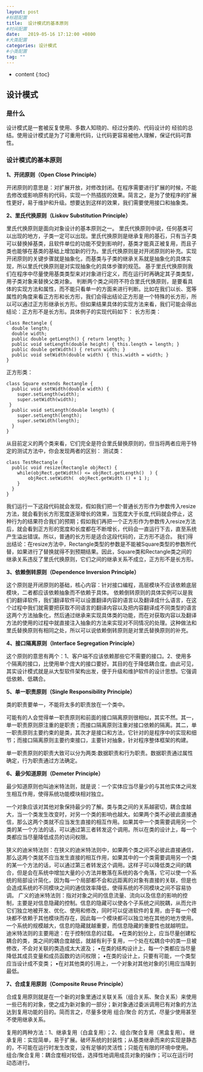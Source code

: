 ```yaml
---
layout: post
#标题配置
title:  设计模式的基本原则
#时间配置
date:   2019-05-16 17:12:00 +0800
#大类配置
categories: 设计模式
#小类配置
tag: ""
---
```


* content
{:toc}

## 设计模式
### 是什么
设计模式是一套被反复使用、多数人知晓的、经过分类的、代码设计的 经验的总结。使用设计模式是为了可重用代码，让代码更容易被他人理解，保证代码可靠性。
### 设计模式的基本原则
<b>1、开闭原则（Open Close Principle）</b>

开闭原则的意思是：对扩展开放，对修改封闭。在程序需要进行扩展的时候，不能去修改或影响原有的代码，实现一个热插拔的效果。简言之，是为了使程序的扩展性更好，易于维护和升级。想要达到这样的效果，我们需要使用接口和抽象类。

<b>2、里氏代换原则（Liskov Substitution Principle）</b>

里氏代换原则是面向对象设计的基本原则之一。 里氏代换原则中说，任何基类可以出现的地方，子类一定可以出现。里氏代换原则是继承复用的基石，只有当子类可以替换掉基类，且软件单位的功能不受到影响时，基类才能真正被复用，而且子类也能够在基类的基础上增加新的行为。里氏代换原则是对开闭原则的补充。实现开闭原则的关键步骤就是抽象化，而基类与子类的继承关系就是抽象化的具体实现，所以里氏代换原则是对实现抽象化的具体步骤的规范。
基于里氏代换原则我们在程序中尽量使用基类类型来对对象进行定义，而在运行时再确定其子类类型，用子类对象来替换父类对象。
判断两个类之间符不符合里氏代换原则，是要看具体的实现方法和属性，而不能只看单一的方面来进行判断。比如在我们以长、宽等属性的角度来看正方形和长方形，我们会得出结论正方形是一个特殊的长方形，所以可以通过正方形继承长方形。但如果结果具体的实现方法来看，我们可能会得出结论：正方形不是长方形。具体例子的实现代码如下：
长方形类：
```
class Rectangle {
  double length;
  double width;
  public double getLength() { return length; } 
  public void setLength(double height) { this.length = length; }   
  public double getWidth() { return width; }
  public void setWidth(double width) { this.width = width; } 
}
```
正方形类：
```
class Square extends Rectangle {
  public void setWidth(double width) {
    super.setLength(width);
    super.setWidth(width);   
 }
  public void setLength(double length) { 
    super.setLength(length);
    super.setWidth(length);   
  } 
}
```
从目前定义的两个类来看，它们完全是符合里氏替换原则的，但当将两者应用于特定的测试方法中，你会发现两者的区别：
测试类：
```
class TestRectangle {
  public void resize(Rectangle objRect) {
    while(objRect.getWidth() <= objRect.getLength()  ) {
        objRect.setWidth(  objRect.getWidth () + 1 );
    }
  }
}
```
我们运行一下这段代码就会发现，假如我们把一个普通长方形作为参数传入resize方法，就会看到长方形宽度逐渐增长的效果，当宽度大于长度,代码就会停止，这种行为的结果符合我们的预期；假如我们再把一个正方形作为参数传入resize方法后，就会看到正方形的宽度和长度都在不断增长，代码会一直运行下去，直至系统产生溢出错误。所以，普通的长方形是适合这段代码的，正方形不适合。
我们得出结论：在resize方法中，Rectangle类型的参数是不能被Square类型的参数所代替，如果进行了替换就得不到预期结果。因此，Square类和Rectangle类之间的继承关系违反了里氏代换原则，它们之间的继承关系不成立，正方形不是长方形。

<b>3、依赖倒转原则（Dependence Inversion Principle）</b>

这个原则是开闭原则的基础，核心内容：针对接口编程，高层模块不应该依赖底层模块，二者都应该依赖抽象而不依赖于具体。
依赖倒转原则的具体实例可以是我们的翻译软件，我们翻译软件可以设置翻译内容的语言以及翻译成什么语言，在这个过程中我们就需要把获取不同语言的翻译内容以及把内容翻译成不同类型的语言这两个方法抽象化，然后通过继承来实现具体类的功能，而在对获取内容以及翻译方法的使用的过程中就直接注入抽象的方法来实现对不同情况的处理。这种做法和里氏替换原则有相同之处，所以可以说依赖倒转原则是对里氏替换原则的补充。

<b>4、接口隔离原则（Interface Segregation Principle）</b>

这个原则的意思有两个：1、客户端不应该依赖那些它不需要的接口。2、使用多个隔离的接口，比使用单个庞大的接口要好。其目的在于降低耦合度。由此可见，其实设计模式就是从大型软件架构出发，便于升级和维护软件的设计思想。它强调低依赖、低耦合。

<b>5、单一职责原则（Single Responsibility Principle）</b>

类的职责要单一，不能将太多的职责放在一个类中。

可能有的人会觉得单一职责原则和前面的接口隔离原则很相似，其实不然。其一，单一职责原则原注重的是职责；而接口隔离原则注重对接口依赖的隔离。其二，单一职责原则主要约束的是类，其次才是接口和方法，它针对的是程序中的实现和细节；而接口隔离原则主要约束接口，主要针对抽象，针对程序整体框架的构建。

单一职责原则的职责大致可以分为两类:数据职责和行为职责。数据职责通过属性确定，行为职责通过方法确定。

<b>6、最少知道原则（Demeter Principle）</b>

最少知道原则也叫迪米特法则，就是说：一个实体应当尽量少的与其他实体之间发生相互作用，使得系统功能模块相对独立。

一个对象应该对其他对象保持最少的了解。类与类之间的关系越密切，耦合度越大，当一个类发生改变时，对另一个类的影响也越大。如果两个类不必彼此直接通信，那么这两个类就不应当发生直接的相互作用。如果其中一个类需要调用另一个类的某一个方法的话，可以通过第三者转发这个调用。所以在类的设计上，每一个类都应当尽量降低成员的访问权限。

狭义的迪米特法则：在狭义的迪米特法则中，如果两个类之间不必彼此直接通信，那么这两个类就不应当发生直接的相互作用，如果其中的一个类需要调用另一个类的某一个方法的话，可以通过第三者转发这个调用。这样子可以降低类之间的耦合，但是会在系统中增加大量的小方法并散落在系统的各个角落，它可以使一个系统的局部设计简化，因为每一个局部都不会和远距离的对象有直接的关联，但是也会造成系统的不同模块之间的通信效率降低，使得系统的不同模块之间不容易协调。
广义的迪米特法则：指对对象之间的信息流量、流向以及信息的影响的控制，主要是对信息隐藏的控制。信息的隐藏可以使各个子系统之间脱耦，从而允许它们独立地被开发、优化、使用和修改，同时可以促进软件的复用，由于每一个模块都不依赖于其他模块而存在，因此每一个模块都可以独立地在其他的地方使用。一个系统的规模越大，信息的隐藏就越重要，而信息隐藏的重要性也就越明显。
迪米特法则的主要用途：在于控制信息的过载。
•在类的划分上，应当尽量创建松耦合的类，类之间的耦合度越低，就越有利于复用，一个处在松耦合中的类一旦被修改，不会对关联的类造成太大波及；
•在类的结构设计上，每一个类都应当尽量降低其成员变量和成员函数的访问权限；
•在类的设计上，只要有可能，一个类型应当设计成不变类；
•在对其他类的引用上，一个对象对其他对象的引用应当降到最低。

<b>7、合成复用原则（Composite Reuse Principle）</b>

合成复用原则就是在一个新的对象里通过关联关系（组合关系、聚合关系）来使用一些已有的对象，使之成为新对象的一部分；新对象通过委派调用已有对象的方法达到复用功能的目的。简而言之，尽量多使用 组合/聚合 的方式，尽量少使用甚至不使用继承关系。

复用的两种方法：1、继承复用（白盒复用）；2、组合/聚合复用（黑盒复用）。
继承复用：实现简单，易于扩展。破坏系统的封装性；从基类继承而来的实现是静态的，不可能在运行时发生改变，没有足够的灵活性；只能在有限的环境中使用。
组合/聚合复用：耦合度相对较低，选择性地调用成员对象的操作；可以在运行时动态进行。